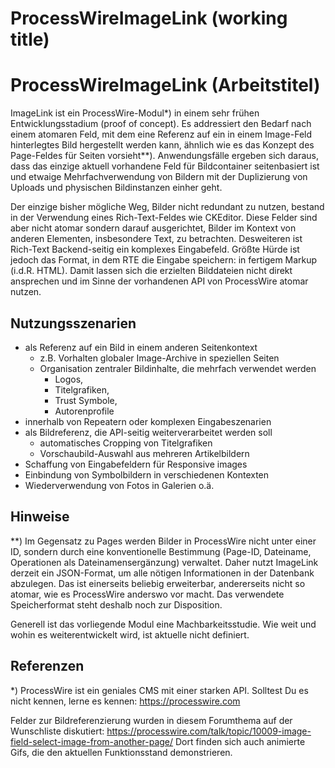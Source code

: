 # ProcessWireImageLink (working title)

# ProcessWireImageLink (Arbeitstitel)

ImageLink ist ein ProcessWire-Modul\*) in einem sehr frühen Entwicklungsstadium (proof of concept). Es addressiert den Bedarf nach einem atomaren Feld, mit dem eine Referenz auf ein in einem Image-Feld hinterlegtes Bild hergestellt werden kann, ähnlich wie es das Konzept des Page-Feldes für Seiten vorsieht\**). Anwendungsfälle ergeben sich daraus, dass das einzige aktuell vorhandene Feld für Bildcontainer seitenbasiert ist und etwaige Mehrfachverwendung von Bildern mit der Duplizierung von Uploads und physischen Bildinstanzen einher geht.

Der einzige bisher mögliche Weg, Bilder nicht redundant zu nutzen, bestand in der Verwendung eines Rich-Text-Feldes wie CKEditor. Diese Felder sind aber nicht atomar sondern darauf ausgerichtet, Bilder im Kontext von anderen Elementen, insbesondere Text, zu betrachten. Desweiteren ist Rich-Text Backend-seitig ein komplexes Eingabefeld. Größte Hürde ist jedoch das Format, in dem RTE die Eingabe speichern: in fertigem Markup (i.d.R. HTML). Damit lassen sich die erzielten Bilddateien nicht direkt ansprechen und im Sinne der vorhandenen API von ProcessWire atomar nutzen.

## Nutzungsszenarien ##

* als Referenz auf ein Bild in einem anderen Seitenkontext
  * z.B. Vorhalten globaler Image-Archive in speziellen Seiten
  * Organisation zentraler Bildinhalte, die mehrfach verwendet werden 
    * Logos, 
    * Titelgrafiken, 
    * Trust Symbole, 
    * Autorenprofile
* innerhalb von Repeatern oder komplexen Eingabeszenarien
* als Bildreferenz, die API-seitig weiterverarbeitet werden soll
  * automatisches Cropping von Titelgrafiken
  * Vorschaubild-Auswahl aus mehreren Artikelbildern
* Schaffung von Eingabefeldern für Responsive images
* Einbindung von Symbolbildern in verschiedenen Kontexten 
* Wiederverwendung von Fotos in Galerien o.ä.

## Hinweise

**) Im Gegensatz zu Pages werden Bilder in ProcessWire nicht unter einer ID, sondern durch eine konventionelle Bestimmung (Page-ID, Dateiname, Operationen als Dateinamensergänzung) verwaltet. Daher nutzt ImageLink derzeit ein JSON-Format, um alle nötigen Informationen in der Datenbank abzulegen. Das ist einerseits beliebig erweiterbar, andererseits nicht so atomar, wie es ProcessWire anderswo vor macht. Das verwendete Speicherformat steht deshalb noch zur Disposition.

Generell ist das vorliegende Modul eine Machbarkeitsstudie. Wie weit und wohin es weiterentwickelt wird, ist aktuelle nicht definiert.

## Referenzen

*) ProcessWire ist ein geniales CMS mit einer starken API. Solltest Du es nicht kennen, lerne es kennen: https://processwire.com

Felder zur Bildreferenzierung wurden in diesem Forumthema auf der Wunschliste diskutiert: https://processwire.com/talk/topic/10009-image-field-select-image-from-another-page/ Dort finden sich auch animierte Gifs, die den aktuellen Funktionsstand demonstrieren.
